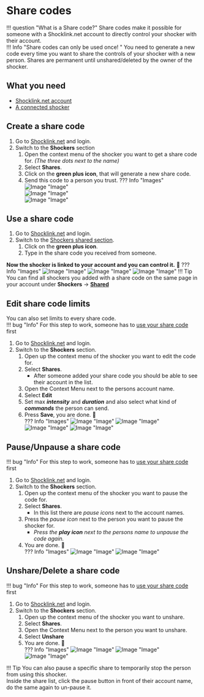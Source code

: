 # Share codes

!!! question "What is a Share code?"
    Share codes make it possible for someone with a Shocklink.net account to directly control your shocker with their account.  
!!! Info "Share codes can only be used once! "
    You need to generate a new code every time you want to share the controls of your shocker with a new person.
    Shares are permanent until unshared/deleted by the owner of the shocker.  

## What you need

- [Shocklink.net account](https://shocklink.net/)
- [A connected shocker](openshock-first-setup.md)

## Create a share code

1. Go to [Shocklink.net](https://shocklink.net/) and login.
2. Switch to the **Shockers** section
    1. Open the context menu of the shocker you want to get a share code for. *(The three dots next to the name)*
    2. Select **Shares**.
    3. Click on the **green plus icon**, that will generate a new share code.
    4. Send this code to a person you trust.
    ??? Info "Images"
        ![Image "Image"](../static/guides/how-to-sharecodes/ShareCode_ContextMenuShocker.png)  
        ![Image "Image"](../static/guides/how-to-sharecodes/ShareCode_CreateCode.png)  
        ![Image "Image"](../static/guides/how-to-sharecodes/ShareCode_FindCode.png)  

## Use a share code

1. Go to [Shocklink.net](https://shocklink.net/) and login.
2. Switch to the [Shockers shared section](https://shocklink.net/#/dashboard/shockers/shared).
    1. Click on the **green plus icon**.
    2. Type in the share code you received from someone.  

**Now the shocker is linked to your account and you can control it.** 🎉
??? Info "Images"
    ![Image "Image"](../static/guides/how-to-sharecodes/ShareCode_FindAddCode.png)
    ![Image "Image"](../static/guides/how-to-sharecodes/ShareCode_AddCode.png)
    ![Image "Image"](../static/guides/how-to-sharecodes/ShareCode_Added.png)
!!! Tip
    You can find all shockers you added with a share code on the same page in your account under **Shockers** -> [**Shared**](https://shocklink.net/#/dashboard/shockers/shared)

## Edit share code limits

You can also set limits to every share code.  
!!! bug "Info"
    For this step to work, someone has to [use your share code](#use-a-share-code) first

1. Go to [Shocklink.net](https://shocklink.net/) and login.
2. Switch to the **Shockers** section.
    1. Open up the context menu of the shocker you want to edit the code for.
    2. Select **Shares**.
        - After someone added your share code you should be able to see their account in the list.
    3. Open the Context Menu next to the persons account name.
    4. Select **Edit**
    5. Set max ***intensity*** and ***duration*** and also select what kind of ***commands*** the person can send.  
    6. Press **Save**, you are done. 🎉  
    ??? Info "Images"
        ![Image "Image"](../static/guides/how-to-sharecodes/ShareCode_ContextMenuShocker.png)
        ![Image "Image"](../static/guides/how-to-sharecodes/ShareCode_LinkedList.png)
        ![Image "Image"](../static/guides/how-to-sharecodes/ShareCode_SharedContextMneu.png)
        ![Image "Image"](../static/guides/how-to-sharecodes/ShareCode_EditLimit.png)

## Pause/Unpause a share code

!!! bug "Info"
    For this step to work, someone has to [use your share code](#use-a-share-code) first

1. Go to [Shocklink.net](https://shocklink.net/) and login.
2. Switch to the **Shockers** section.
    1. Open up the context menu of the shocker you want to pause the code for.
    2. Select **Shares**.
        - In this list there are *pause icons* next to the account names.
    3. Press the *pause icon* next to the person you want to pause the shocker for.
        - *Press the **play icon** next to the persons name to unpause the code again.*
    4. You are done. 🎉  
    ??? Info "Images"
        ![Image "Image"](../static/guides/how-to-sharecodes/ShareCode_ContextMenuShocker.png)
        ![Image "Image"](../static/guides/how-to-sharecodes/ShareCode_LinkedList.png)

## Unshare/Delete a share code

!!! bug "Info"
    For this step to work, someone has to [use your share code](#use-a-share-code) first

1. Go to [Shocklink.net](https://shocklink.net/) and login.
2. Switch to the **Shockers** section.
    1. Open up the context menu of the shocker you want to unshare.
    2. Select **Shares**.
    3. Open the Context Menu next to the person you want to unshare.
    4. Select **Unshare**
    5. You are done. 🎉  
    ??? Info "Images"
        ![Image "Image"](../static/guides/how-to-sharecodes/ShareCode_ContextMenuShocker.png)
        ![Image "Image"](../static/guides/how-to-sharecodes/ShareCode_LinkedList.png)
        ![Image "Image"](../static/guides/how-to-sharecodes/ShareCode_SharedContextMneu.png)

!!! Tip
    You can also pause a specific share to temporarily stop the person from using this shocker.  
    Inside the share list, click the pause button in front of their account name, do the same again to un-pause it.  
  